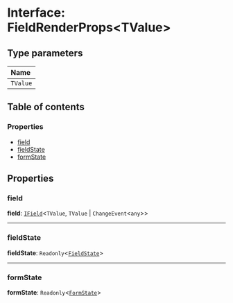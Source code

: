 # Interface: FieldRenderProps\<TValue>

## Type parameters

| Name |
| :------ |
| `TValue` |

## Table of contents

### Properties

* [field](/en/auto-docs/editor/interfaces/FieldRenderProps.md#field)
* [fieldState](/en/auto-docs/editor/interfaces/FieldRenderProps.md#fieldstate)
* [formState](/en/auto-docs/editor/interfaces/FieldRenderProps.md#formstate)

## Properties

### field

**field**: [`IField`](/en/auto-docs/editor/interfaces/IField.md)<`TValue`, `TValue` | `ChangeEvent`<`any`>>

***

### fieldState

**fieldState**: `Readonly`<[`FieldState`](/en/auto-docs/editor/interfaces/FieldState.md)>

***

### formState

**formState**: `Readonly`<[`FormState`](/en/auto-docs/editor/interfaces/FormState.md)>
